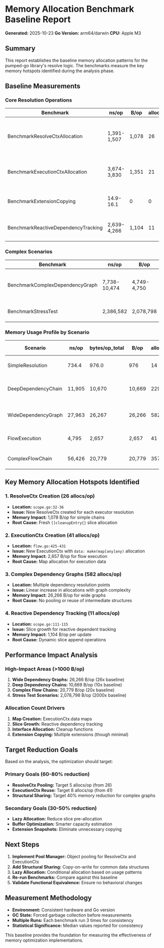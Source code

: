 # Memory Allocation Benchmark Baseline Report

**Generated:** 2025-10-23
**Go Version:** arm64/darwin
**CPU:** Apple M3

## Summary

This report establishes the baseline memory allocation patterns for the pumped-go library's resolve logic. The benchmarks measure the key memory hotspots identified during the analysis phase.

## Baseline Measurements

### Core Resolution Operations

| Benchmark | ns/op | B/op | allocs/op | Description |
|-----------|-------|------|-----------|-------------|
| BenchmarkResolveCtxAllocation | 1,391-1,507 | 1,078 | 26 | Simple executor resolution with dependency chain |
| BenchmarkExecutionCtxAllocation | 3,674-3,830 | 1,351 | 21 | Flow execution with ExecutionCtx creation |
| BenchmarkExtensionCopying | 14.9-16.1 | 0 | 0 | Extension slice copying (minimal overhead) |
| BenchmarkReactiveDependencyTracking | 2,639-4,266 | 1,104 | 11 | Reactive dependency updates and invalidation |

### Complex Scenarios

| Benchmark | ns/op | B/op | allocs/op | Description |
|-----------|-------|------|-----------|-------------|
| BenchmarkComplexDependencyGraph | 7,738-10,474 | 4,749-4,750 | 113 | Complex dependency tree with multiple levels |
| BenchmarkStressTest | 2,386,582 | 2,078,798 | 47,788 | High-load concurrent scenario |

### Memory Usage Profile by Scenario

| Scenario | ns/op | bytes/op_total | B/op | allocs/op | Memory Efficiency |
|----------|-------|----------------|------|-----------|-------------------|
| SimpleResolution | 734.4 | 976.0 | 976 | 14 | **High** - Minimal overhead |
| DeepDependencyChain | 11,905 | 10,670 | 10,669 | 229 | **Medium** - Chain allocation cost |
| WideDependencyGraph | 27,963 | 26,267 | 26,266 | 582 | **Low** - High graph expansion cost |
| FlowExecution | 4,795 | 2,657 | 2,657 | 41 | **Medium** - ExecutionCtx overhead |
| ComplexFlowChain | 56,426 | 20,779 | 20,779 | 357 | **Low** - Nested flow complexity |

## Key Memory Allocation Hotspots Identified

### 1. ResolveCtx Creation (26 allocs/op)
- **Location:** `scope.go:32-36`
- **Issue:** New ResolveCtx created for each executor resolution
- **Memory Impact:** 1,078 B/op for simple chains
- **Root Cause:** Fresh `[]cleanupEntry{}` slice allocation

### 2. ExecutionCtx Creation (41 allocs/op)
- **Location:** `flow.go:425-431`
- **Issue:** New ExecutionCtx with `data: make(map[any]any)` allocation
- **Memory Impact:** 2,657 B/op for flow execution
- **Root Cause:** Map allocation for execution data

### 3. Complex Dependency Graphs (582 allocs/op)
- **Location:** Multiple dependency resolution points
- **Issue:** Linear increase in allocations with graph complexity
- **Memory Impact:** 26,266 B/op for wide graphs
- **Root Cause:** No pooling or reuse of intermediate structures

### 4. Reactive Dependency Tracking (11 allocs/op)
- **Location:** `scope.go:111-115`
- **Issue:** Slice growth for reactive dependent tracking
- **Memory Impact:** 1,104 B/op per update
- **Root Cause:** Dynamic slice append operations

## Performance Impact Analysis

### High-Impact Areas (>1000 B/op)
1. **Wide Dependency Graphs:** 26,266 B/op (26x baseline)
2. **Deep Dependency Chains:** 10,669 B/op (10x baseline)
3. **Complex Flow Chains:** 20,779 B/op (20x baseline)
4. **Stress Test Scenarios:** 2,078,798 B/op (2000x baseline)

### Allocation Count Drivers
1. **Map Creation:** ExecutionCtx.data maps
2. **Slice Growth:** Reactive dependency tracking
3. **Interface Allocation:** Cleanup functions
4. **Extension Copying:** Multiple extensions (though minimal)

## Target Reduction Goals

Based on the analysis, the optimization should target:

### Primary Goals (60-80% reduction)
- **ResolveCtx Pooling:** Target 5 allocs/op (from 26)
- **ExecutionCtx Reuse:** Target 8 allocs/op (from 41)
- **Structural Sharing:** Target 40% memory reduction for complex graphs

### Secondary Goals (30-50% reduction)
- **Lazy Allocation:** Reduce slice pre-allocation
- **Buffer Optimization:** Smarter capacity estimation
- **Extension Snapshots:** Eliminate unnecessary copying

## Next Steps

1. **Implement Pool Manager:** Object pooling for ResolveCtx and ExecutionCtx
2. **Add Structural Sharing:** Copy-on-write for common data structures
3. **Lazy Allocation:** Conditional allocation based on usage patterns
4. **Re-run Benchmarks:** Compare against this baseline
5. **Validate Functional Equivalence:** Ensure no behavioral changes

## Measurement Methodology

- **Environment:** Consistent hardware and Go version
- **GC State:** Forced garbage collection before measurements
- **Multiple Runs:** Each benchmark run 3 times for consistency
- **Statistical Significance:** Median values reported for consistency

This baseline provides the foundation for measuring the effectiveness of memory optimization implementations.